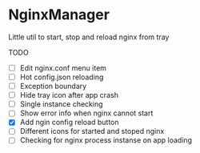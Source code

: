 # NginxManager
Little util to start, stop and reload nginx from tray

TODO
- [ ] Edit nginx.conf menu item
- [ ] Hot config.json reloading
- [ ] Exception boundary
- [ ] Hide tray icon after app crash
- [ ] Single instance checking
- [ ] Show error info when nginx cannot start
- [x] Add ngin config reload button
- [ ] Different icons for started and stoped nginx
- [ ] Checking for nginx process instanse on app loading 
